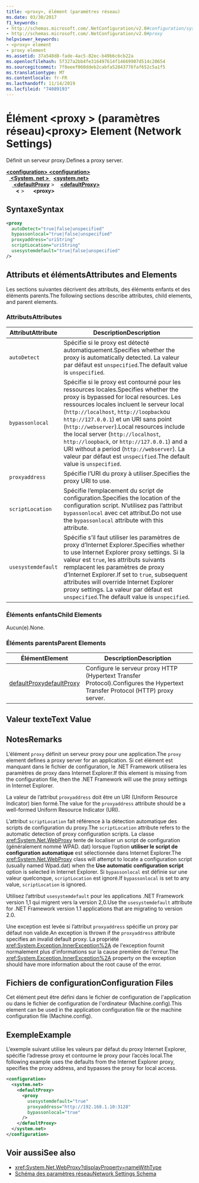 ```yaml
---
title: <proxy>, élément (paramètres réseau)
ms.date: 03/30/2017
f1_keywords:
- http://schemas.microsoft.com/.NetConfiguration/v2.0#configuration/system.net/defaultProxy/proxy
- http://schemas.microsoft.com/.NetConfiguration/v2.0#proxy
helpviewer_keywords:
- <proxy> element
- proxy element
ms.assetid: 37a548d8-fade-4ac5-82ec-b49b6c6cb22a
ms.openlocfilehash: 5f327a2bb4fe316497614f14669907d514c20654
ms.sourcegitcommit: 7f8eeef060ddeb2cabfa52843776faf652c5a1f5
ms.translationtype: MT
ms.contentlocale: fr-FR
ms.lasthandoff: 11/14/2019
ms.locfileid: "74089193"
---
```

# <a name="proxy-element-network-settings"></a><span data-ttu-id="af46a-102">Élément \<proxy > (paramètres réseau)</span><span class="sxs-lookup"><span data-stu-id="af46a-102">\<proxy> Element (Network Settings)</span></span>
<span data-ttu-id="af46a-103">Définit un serveur proxy.</span><span class="sxs-lookup"><span data-stu-id="af46a-103">Defines a proxy server.</span></span>  

<span data-ttu-id="af46a-104">[ **\<configuration>** ](../configuration-element.md)</span><span class="sxs-lookup"><span data-stu-id="af46a-104">[**\<configuration>**](../configuration-element.md)</span></span>\
<span data-ttu-id="af46a-105">&nbsp;&nbsp;[ **\<System. net >** ](system-net-element-network-settings.md)</span><span class="sxs-lookup"><span data-stu-id="af46a-105">&nbsp;&nbsp;[**\<system.net>**](system-net-element-network-settings.md)</span></span>\
<span data-ttu-id="af46a-106">&nbsp;&nbsp;&nbsp;&nbsp;[ **\<defaultProxy**](defaultproxy-element-network-settings.md) ></span><span class="sxs-lookup"><span data-stu-id="af46a-106">&nbsp;&nbsp;&nbsp;&nbsp;[**\<defaultProxy>**](defaultproxy-element-network-settings.md)</span></span>\
<span data-ttu-id="af46a-107">&nbsp;&nbsp;&nbsp;&nbsp; **&nbsp;&nbsp;\<** ></span><span class="sxs-lookup"><span data-stu-id="af46a-107">&nbsp;&nbsp;&nbsp;&nbsp;&nbsp;&nbsp;**\<proxy>**</span></span>

## <a name="syntax"></a><span data-ttu-id="af46a-108">Syntaxe</span><span class="sxs-lookup"><span data-stu-id="af46a-108">Syntax</span></span>  
  
```xml  
<proxy
  autoDetect="true|false|unspecified" 
  bypassonlocal="true|false|unspecified"
  proxyaddress="uriString"
  scriptLocation="uriString"
  usesystemdefault="true|false|unspecified"
/>
```  
  
## <a name="attributes-and-elements"></a><span data-ttu-id="af46a-109">Attributs et éléments</span><span class="sxs-lookup"><span data-stu-id="af46a-109">Attributes and Elements</span></span>  
 <span data-ttu-id="af46a-110">Les sections suivantes décrivent des attributs, des éléments enfants et des éléments parents.</span><span class="sxs-lookup"><span data-stu-id="af46a-110">The following sections describe attributes, child elements, and parent elements.</span></span>  
  
### <a name="attributes"></a><span data-ttu-id="af46a-111">Attributs</span><span class="sxs-lookup"><span data-stu-id="af46a-111">Attributes</span></span>  
  
|<span data-ttu-id="af46a-112">**Attribut**</span><span class="sxs-lookup"><span data-stu-id="af46a-112">**Attribute**</span></span>|<span data-ttu-id="af46a-113">**Description**</span><span class="sxs-lookup"><span data-stu-id="af46a-113">**Description**</span></span>|  
|-------------------|---------------------|  
|`autoDetect`|<span data-ttu-id="af46a-114">Spécifie si le proxy est détecté automatiquement.</span><span class="sxs-lookup"><span data-stu-id="af46a-114">Specifies whether the proxy is automatically detected.</span></span> <span data-ttu-id="af46a-115">La valeur par défaut est `unspecified`.</span><span class="sxs-lookup"><span data-stu-id="af46a-115">The default value is `unspecified`.</span></span>|  
|`bypassonlocal`|<span data-ttu-id="af46a-116">Spécifie si le proxy est contourné pour les ressources locales.</span><span class="sxs-lookup"><span data-stu-id="af46a-116">Specifies whether the proxy is bypassed for local resources.</span></span> <span data-ttu-id="af46a-117">Les ressources locales incluent le serveur local (`http://localhost`, `http://loopback`ou `http://127.0.0.1`) et un URI sans point (`http://webserver`).</span><span class="sxs-lookup"><span data-stu-id="af46a-117">Local resources include the local server (`http://localhost`, `http://loopback`, or `http://127.0.0.1`) and a URI without a period (`http://webserver`).</span></span> <span data-ttu-id="af46a-118">La valeur par défaut est `unspecified`.</span><span class="sxs-lookup"><span data-stu-id="af46a-118">The default value is `unspecified`.</span></span>|  
|`proxyaddress`|<span data-ttu-id="af46a-119">Spécifie l’URI du proxy à utiliser.</span><span class="sxs-lookup"><span data-stu-id="af46a-119">Specifies the proxy URI to use.</span></span>|  
|`scriptLocation`|<span data-ttu-id="af46a-120">Spécifie l’emplacement du script de configuration.</span><span class="sxs-lookup"><span data-stu-id="af46a-120">Specifies the location of the configuration script.</span></span> <span data-ttu-id="af46a-121">N’utilisez pas l’attribut `bypassonlocal` avec cet attribut.</span><span class="sxs-lookup"><span data-stu-id="af46a-121">Do not use the `bypassonlocal` attribute with this attribute.</span></span> |  
|`usesystemdefault`|<span data-ttu-id="af46a-122">Spécifie s’il faut utiliser les paramètres de proxy d’Internet Explorer.</span><span class="sxs-lookup"><span data-stu-id="af46a-122">Specifies whether to use Internet Explorer proxy settings.</span></span> <span data-ttu-id="af46a-123">Si la valeur est `true`, les attributs suivants remplacent les paramètres de proxy d’Internet Explorer.</span><span class="sxs-lookup"><span data-stu-id="af46a-123">If set to `true`, subsequent attributes will override Internet Explorer proxy settings.</span></span> <span data-ttu-id="af46a-124">La valeur par défaut est `unspecified`.</span><span class="sxs-lookup"><span data-stu-id="af46a-124">The default value is `unspecified`.</span></span>|  
  
### <a name="child-elements"></a><span data-ttu-id="af46a-125">Éléments enfants</span><span class="sxs-lookup"><span data-stu-id="af46a-125">Child Elements</span></span>  
 <span data-ttu-id="af46a-126">Aucun(e).</span><span class="sxs-lookup"><span data-stu-id="af46a-126">None.</span></span>  
  
### <a name="parent-elements"></a><span data-ttu-id="af46a-127">Éléments parents</span><span class="sxs-lookup"><span data-stu-id="af46a-127">Parent Elements</span></span>  
  
|<span data-ttu-id="af46a-128">**Élément**</span><span class="sxs-lookup"><span data-stu-id="af46a-128">**Element**</span></span>|<span data-ttu-id="af46a-129">**Description**</span><span class="sxs-lookup"><span data-stu-id="af46a-129">**Description**</span></span>|  
|-----------------|---------------------|  
|[<span data-ttu-id="af46a-130">defaultProxy</span><span class="sxs-lookup"><span data-stu-id="af46a-130">defaultProxy</span></span>](defaultproxy-element-network-settings.md)|<span data-ttu-id="af46a-131">Configure le serveur proxy HTTP (Hypertext Transfer Protocol).</span><span class="sxs-lookup"><span data-stu-id="af46a-131">Configures the Hypertext Transfer Protocol (HTTP) proxy server.</span></span>|  
  
## <a name="text-value"></a><span data-ttu-id="af46a-132">Valeur texte</span><span class="sxs-lookup"><span data-stu-id="af46a-132">Text Value</span></span>  
  
## <a name="remarks"></a><span data-ttu-id="af46a-133">Notes</span><span class="sxs-lookup"><span data-stu-id="af46a-133">Remarks</span></span>  
 <span data-ttu-id="af46a-134">L’élément `proxy` définit un serveur proxy pour une application.</span><span class="sxs-lookup"><span data-stu-id="af46a-134">The `proxy` element defines a proxy server for an application.</span></span> <span data-ttu-id="af46a-135">Si cet élément est manquant dans le fichier de configuration, le .NET Framework utilisera les paramètres de proxy dans Internet Explorer.</span><span class="sxs-lookup"><span data-stu-id="af46a-135">If this element is missing from the configuration file, then the .NET Framework will use the proxy settings in Internet Explorer.</span></span>  
  
 <span data-ttu-id="af46a-136">La valeur de l’attribut `proxyaddress` doit être un URI (Uniform Resource Indicator) bien formé.</span><span class="sxs-lookup"><span data-stu-id="af46a-136">The value for the `proxyaddress` attribute should be a well-formed Uniform Resource Indicator (URI).</span></span>  
  
 <span data-ttu-id="af46a-137">L’attribut `scriptLocation` fait référence à la détection automatique des scripts de configuration du proxy.</span><span class="sxs-lookup"><span data-stu-id="af46a-137">The `scriptLocation` attribute refers to the automatic detection of proxy configuration scripts.</span></span> <span data-ttu-id="af46a-138">La classe <xref:System.Net.WebProxy> tente de localiser un script de configuration (généralement nommé WPAD. dat) lorsque l’option **utiliser le script de configuration automatique** est sélectionnée dans Internet Explorer.</span><span class="sxs-lookup"><span data-stu-id="af46a-138">The <xref:System.Net.WebProxy> class will attempt to locate a configuration script (usually named Wpad.dat) when the **Use automatic configuration script** option is selected in Internet Explorer.</span></span> <span data-ttu-id="af46a-139">Si `bypassonlocal` est définie sur une valeur quelconque, `scriptLocation` est ignoré.</span><span class="sxs-lookup"><span data-stu-id="af46a-139">If `bypassonlocal` is set to any value, `scriptLocation` is ignored.</span></span>
  
 <span data-ttu-id="af46a-140">Utilisez l’attribut `usesystemdefault` pour les applications .NET Framework version 1,1 qui migrent vers la version 2,0.</span><span class="sxs-lookup"><span data-stu-id="af46a-140">Use the `usesystemdefault` attribute for .NET Framework version 1.1 applications that are migrating to version 2.0.</span></span>  
  
 <span data-ttu-id="af46a-141">Une exception est levée si l’attribut `proxyaddress` spécifie un proxy par défaut non valide.</span><span class="sxs-lookup"><span data-stu-id="af46a-141">An exception is thrown if the `proxyaddress` attribute specifies an invalid default proxy.</span></span> <span data-ttu-id="af46a-142">La propriété <xref:System.Exception.InnerException%2A> de l'exception fournit normalement plus d'informations sur la cause première de l'erreur.</span><span class="sxs-lookup"><span data-stu-id="af46a-142">The <xref:System.Exception.InnerException%2A> property on the exception should have more information about the root cause of the error.</span></span>  
  
## <a name="configuration-files"></a><span data-ttu-id="af46a-143">Fichiers de configuration</span><span class="sxs-lookup"><span data-stu-id="af46a-143">Configuration Files</span></span>  
 <span data-ttu-id="af46a-144">Cet élément peut être défini dans le fichier de configuration de l'application ou dans le fichier de configuration de l'ordinateur (Machine.config).</span><span class="sxs-lookup"><span data-stu-id="af46a-144">This element can be used in the application configuration file or the machine configuration file (Machine.config).</span></span>  
  
## <a name="example"></a><span data-ttu-id="af46a-145">Exemple</span><span class="sxs-lookup"><span data-stu-id="af46a-145">Example</span></span>  
 <span data-ttu-id="af46a-146">L’exemple suivant utilise les valeurs par défaut du proxy Internet Explorer, spécifie l’adresse proxy et contourne le proxy pour l’accès local.</span><span class="sxs-lookup"><span data-stu-id="af46a-146">The following example uses the defaults from the Internet Explorer proxy, specifies the proxy address, and bypasses the proxy for local access.</span></span>  
  
```xml  
<configuration>  
  <system.net>  
    <defaultProxy>  
      <proxy  
        usesystemdefault="true"  
        proxyaddress="http://192.168.1.10:3128"  
        bypassonlocal="true"  
      />  
    </defaultProxy>  
  </system.net>  
</configuration>  
```  
  
## <a name="see-also"></a><span data-ttu-id="af46a-147">Voir aussi</span><span class="sxs-lookup"><span data-stu-id="af46a-147">See also</span></span>

- <xref:System.Net.WebProxy?displayProperty=nameWithType>
- [<span data-ttu-id="af46a-148">Schéma des paramètres réseau</span><span class="sxs-lookup"><span data-stu-id="af46a-148">Network Settings Schema</span></span>](index.md)
